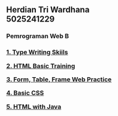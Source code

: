 <h2>
Herdian Tri Wardhana<br>
5025241229
</h2>

### __Pemrograman Web B__

<h3>  
  
[1. Type Writing Skiils](/Type%20Writing%20Skiils)
  
[2. HTML Basic Training](/HTML-Training)

[3. Form, Table, Frame Web Practice](/Form,%20Table,%20Frame%20Web%20Practice)

[4. Basic CSS](/[4]%20Basic%20CSS)

[5. HTML with Java](/[5]%20HTML%20with%20Java)

</h3>

